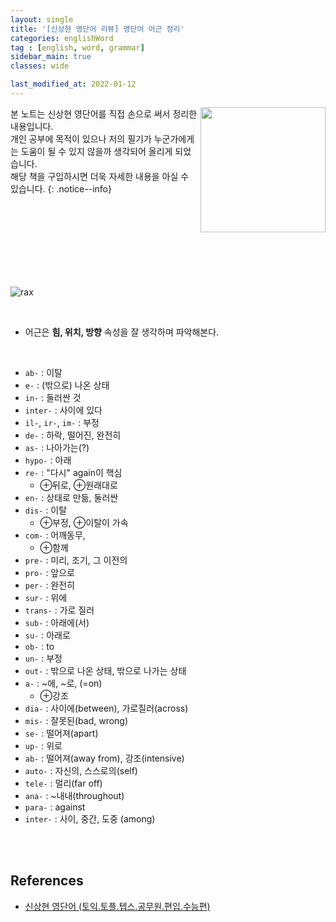 ```yaml
---
layout: single
title: '[신상현 영단어 리뷰] 영단어 어근 정리'
categories: englishWord
tag : [english, word, grammar]
sidebar_main: true
classes: wide

last_modified_at: 2022-01-12
---
```


<img align='right' width='200' height='200' src='https://user-images.githubusercontent.com/78655692/147879046-4dab21c1-fed0-4bfb-b022-9874d3a945f8.png
'>
본 노트는 신상현 영단어를 직접 손으로 써서 정리한 내용입니다. <br>개인 공부에 목적이 있으나 저의 필기가 누군가에게는 도움이 될 수 있지 않을까 생각되어 올리게 되었습니다.<br> 해당 책을 구입하시면 더욱 자세한 내용을 아실 수 있습니다.
{: .notice--info}

<br>
<br>
<br>
<br>
<br>
<br>
<br>


![rax](https://ingu627.github.io/images/english/rax_in_sinsanghyun.jpg)

<br>

- 어근은 **힘, 위치, 방향** 속성을 잘 생각하며 파악해본다.

<br>

- `ab-`  : 이탈
- `e-`  : (밖으로) 나온 상태
- `in-` : 둘러싼 것
- `inter-` : 사이에 있다
- `il-`, `ir-`, `im-` : 부정
- `de-` : 하락, 떨어진, 완전히
- `as-` : 나아가는(?)
- `hypo-` : 아래
- `re-` : "다시" again이 핵심
  - $\oplus$뒤로, $\oplus$원래대로
- `en-` : 상태로 만듦, 둘러싼
- `dis-` : 이탈 
  - $\oplus$부정, $\oplus$이탈이 가속
- `com-` : 어깨동무, 
  - $\oplus$함께
- `pre-` : 미리, 조기, 그 이전의
- `pro-` : 앞으로
- `per-` : 완전히
- `sur-` : 위에
- `trans-` : 가로 질러
- `sub-` : 아래에(서)
- `su-` : 아래로
- `ob-` : to
- `un-` : 부정
- `out-` : 밖으로 나온 상태, 밖으로 나가는 상태
- `a-` : ~에, ~로, (=on)
  - $\oplus$강조
- `dia-` : 사이에(between), 가로질러(across)
- `mis-` : 잘못된(bad, wrong)
- `se-` : 떨어져(apart)
- `up-` : 위로
- `ab-` : 떨어져(away from), 강조(intensive)
- `auto-` : 자신의, 스스로의(self)
- `tele-` : 멀리(far off)
- `ana-` : ~내내(throughout)
- `para-` : against
- `inter-` : 사이, 중간, 도중 (among)



<br>
<br>

## References 

- [신상현 영단어 (토익.토플.텝스.공무원.편입.수능편)](https://www.aladin.co.kr/shop/wproduct.aspx?ItemId=126278788)